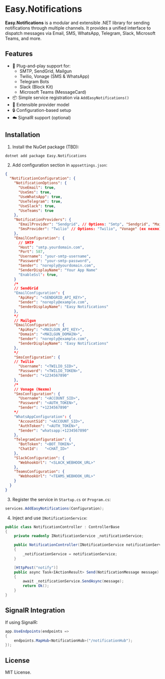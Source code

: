 # Easy.Notifications

**Easy.Notifications** is a modular and extensible .NET library for sending notifications through multiple channels. It provides a unified interface to dispatch messages via Email, SMS, WhatsApp, Telegram, Slack, Microsoft Teams, and more.

## Features

- 🔌 Plug-and-play support for:
  - SMTP, SendGrid, Mailgun
  - Twilio, Vonage (SMS & WhatsApp)
  - Telegram Bots
  - Slack (Block Kit)
  - Microsoft Teams (MessageCard)
- 📦 Simple service registration via `AddEasyNotifications()`
- 🧩 Extensible provider model
- 🔒 Configuration-based setup
- ☁️ SignalR support (optional)

## Installation

1. Install the NuGet package (TBD):

```
dotnet add package Easy.Notifications
```

2. Add configuration section in `appsettings.json`:

```json
{
  "NotificationConfiguration": {
    "NotificationOptions": {
      "UseEmail": true,
      "UseSms": true,
      "UseWhatsApp": true,
      "UseTelegram": true,
      "UseSlack": true,
      "UseTeams": true
    },
    "NotificationProviders": {
      "EmailProvider": "Sendgrid", // Options: "Smtp", "Sendgrid", "Mailgun"
      "SmsProvider": "Twilio" // Options: "Twilio", "Vonage" (ex nexmo)
    },
    "EmailConfiguration": {
      // SMTP
      "Host": "smtp.yourdomain.com",
      "Port": 587,
      "Username": "your-smtp-username",
      "Password": "your-smtp-password",
      "Sender": "noreply@yourdomain.com",
      "SenderDisplayName": "Your App Name"
      "EnableSsl": true,
    }
    /*
    // SendGrid
    "EmailConfiguration": {
      "ApiKey": "<SENDGRID_API_KEY>",
      "Sender": "noreply@example.com",
      "SenderDisplayName": "Easy Notifications"
    },
    */
    // Mailgun
    "EmailConfiguration": {
      "ApiKey": "<MAILGUN_API_KEY>",
      "Domain": "<MAILGUN_DOMAIN>",
      "Sender": "noreply@example.com",
      "SenderDisplayName": "Easy Notifications"
    },
    */
    "SmsConfiguration": {
    // Twilio
      "Username": "<TWILIO_SID>",
      "Password": "<TWILIO_TOKEN>",
      "Sender": "+1234567890"
    },
    /*
    // Vonage (Nexmo)
    "SmsConfiguration": {
      "Username": "<ACCOUNT_SID>",
      "Password": "<AUTH_TOKEN>",
      "Sender": "+1234567890"
    */
    "WhatsAppConfiguration": {
      "AccountSid": "<ACCOUNT_SID>",
      "AuthToken": "<AUTH_TOKEN>",
      "Sender": "whatsapp:+1234567890"
    },
    "TelegramConfiguration": {
      "BotToken": "<BOT_TOKEN>",
      "ChatId":   "<CHAT_ID>" 
    },
    "SlackConfiguration": {
      "WebhookUrl": "<SLACK_WEBHOOK_URL>"
    },
    "TeamsConfiguration": {
      "WebhookUrl": "<TEAMS_WEBHOOK_URL>"
    }
  }
}
```

3. Register the service in `Startup.cs` or `Program.cs`:

```csharp
services.AddEasyNotifications(Configuration);
```

4. Inject and use `INotificationService`:

```csharp
public class NotificationController : ControllerBase
{
    private readonly INotificationService _notificationService;

    public NotificationController(INotificationService notificationService)
    {
        _notificationService = notificationService;
    }

    [HttpPost("notify")]
    public async Task<IActionResult> Send(NotificationMessage message)
    {
        await _notificationService.SendAsync(message);
        return Ok();
    }
}
```

## SignalR Integration

If using SignalR:

```csharp
app.UseEndpoints(endpoints =>
{
    endpoints.MapHub<NotificationHub>("/notificationHub");
});
```

## License

MIT License.